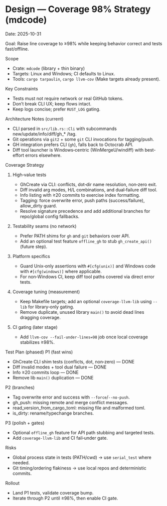 # Design — Coverage 98% Strategy (mdcode)

Date: 2025-10-31

Goal: Raise line coverage to ≥98% while keeping behavior correct and tests fast/offline.

Scope
- Crate: `mdcode` (library + thin binary)
- Targets: Linux and Windows; CI defaults to Linux.
- Tools: `cargo tarpaulin`, `cargo llvm-cov` (Make targets already present).

Key Constraints
- Tests must not require network or real GitHub tokens.
- Don’t break CLI UX; keep flows intact.
- Keep logs concise; prefer `RUST_LOG` gating.

Architecture Notes (current)
- CLI parsed in `src/lib.rs::Cli` with subcommands new/update/info/diff/gh_* /tag.
- Git operations via `git2` + some `git` CLI invocations for tagging/push.
- GH integration prefers CLI (`gh`), falls back to Octocrab API.
- Diff tool launcher is Windows‑centric (WinMergeU/windiff) with best-effort errors elsewhere.

Coverage Strategy
1) High‑value tests
   - GhCreate via CLI: conflicts, dot‑dir name resolution, non‑zero exit.
   - Diff invalid arg modes, H/L combinations, and dual‑failure diff tool.
   - Info listing with ≥20 commits to exercise index formatting.
   - Tagging: force overwrite error, push paths (success/failure), allow_dirty guard.
   - Resolve signature precedence and add additional branches for repo/global config fallbacks.

2) Testability seams (no network)
   - Prefer PATH shims for `gh` and `git` behaviors over API.
   - Add an optional test feature `offline_gh` to stub `gh_create_api()` (future step).

3) Platform specifics
   - Guard Unix‑only assertions with `#[cfg(unix)]` and Windows code with `#[cfg(windows)]` where applicable.
   - For non‑Windows CI, keep diff tool paths covered via direct error tests.

4) Coverage tuning (measurement)
   - Keep Makefile targets; add an optional `coverage-llvm-lib` using `--lib` for library‑only gating.
   - Remove duplicate, unused library `main()` to avoid dead lines dragging coverage.

5) CI gating (later stage)
   - Add `llvm-cov --fail-under-lines=98` job once local coverage stabilizes ≥98%.

Test Plan (phased)
P1 (fast wins)
- GhCreate CLI shim tests (conflicts, dot, non‑zero) — DONE
- Diff invalid modes + tool dual failure — DONE
- Info ≥20 commits loop — DONE
- Remove lib `main()` duplication — DONE

P2 (branches)
- Tag overwrite error and success with `--force`/`--no-push`.
- gh_push: missing remote and merge conflict messages.
- read_version_from_cargo_toml: missing file and malformed toml.
- is_dirty: rename/typechange branches.

P3 (polish + gates)
- Optional `offline_gh` feature for API path stubbing and targeted tests.
- Add `coverage-llvm-lib` and CI fail‑under gate.

Risks
- Global process state in tests (PATH/cwd) → use `serial_test` where needed.
- Git timing/ordering flakiness → use local repos and deterministic commits.

Rollout
- Land P1 tests, validate coverage bump.
- Iterate through P2 until ≥98%, then enable CI gate.

